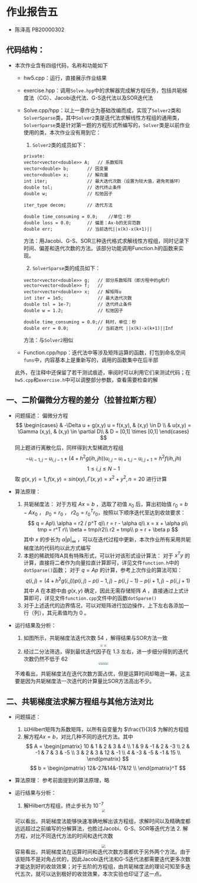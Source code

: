 # 作业报告五
 - 陈泽高 PB20000302
## 代码结构：
* 本次作业含有四组代码，名称和功能如下
    * hw5.cpp：运行，直接展示作业结果
    * exercise.hpp：调用```Solve.hpp```中的求解器完成解方程任务，包括共轭梯度法（CG）、Jacobi迭代法、G-S迭代法以及SOR迭代法
    * Solve.cpp/hpp：以上一章作业为基础改编而成，实现了```Solver2```类和```SolverSparse```类，其中```Solver2```类是迭代法求解线性方程组的通用类，```SolverSparse```类是针对第一题的方程形式所编写的，```Solver```类是以前作业使用的类，本次作业没有用到它：
        1. ```Solver2```类的成员如下：
        ```
	    private:
		vector<vector<double>> A;	// 系数矩阵
		vector<double> b;		// 因变量
		vector<double> x;		// 解向量
		int iter;	    		// 最大迭代次数（设置为较大值，避免死循环）
        double tol;             // 迭代终止条件
        double w;               // 松弛因子
		
		iter_type decom;	    // 迭代方法
		
		double time_consuming = 0.0;    //单位：秒
		double loss = 0.0;		// 偏差：Ax-b的无穷范数
        double err;             // 当前迭代||x(k)-x(k+1)||
        ```
        方法：用Jacobi、G-S、SOR三种迭代格式求解线性方程组，同时记录下时间、偏差和迭代次数的方法。该部分功能调用Function.h的函数来实现。

        2. ```SolverSparse```类的成员如下：
        ```
        vector<vector<double>> g;	// 部分系数矩阵（即方程中的g和f）
        vector<vector<double>> f;	// 
        vector<vector<double>> x;	// 解矩阵u
        int iter = 1e5;				// 最大迭代次数
        double tol = 1e-7;			// 迭代终止条件
        double w = 1.2;				// 松弛因子

        double time_consuming = 0.0;// 耗时，单位：秒
        double err = 0.0;			// 当前迭代 ||x(k)-x(k+1)||Inf
        ```
        方法：与```Solver2```相似
    * Function.cpp/hpp：迭代法中等涉及矩阵运算的函数，打包到命名空间```funs```中，内容基本上是重新写的，调用的函数集中在后半部
	
	此外，在注释中还保留了若干测试痕迹，审阅时可以利用它们来测试代码；在```hw5.cpp```和```exercise.h```中可以调整部分参数，查看需要检查的解


## 一、二阶偏微分方程的差分（拉普拉斯方程）
* 问题描述：
偏微分方程
    $$ 
    \begin{cases}
    & -\Delta u + g(x,y) u = f(x,y), & (x,y) \in D \\
    & u(x,y) = \Gamma (x,y), & (x,y) \in \partial D\\
    & D = [0,1] \times [0,1]
    \end{cases}
    $$
同上题进行离散化后，同样得到大型稀疏方程组
    $$
    -u_{i-1,j} -u_{i,j-1} +(4+h^2 g(ih,jh))u_{i,j} -u_{i+1,j} -u_{i,j+1} = h^2 f(ih,jh)
    $$ $$1 \leq i,j \leq N-1$$
取 $g(x,y) = 1, f(x,y) = sin(x y), \Gamma (x,y) = x^2+y^2, n=20$ 进行计算
* 算法原理：
    1. 共轭梯度法：
    对于方程 $Ax=b$ ，选取了初值 $x_0$ 后，算出初始值 $r_0=b-A x_0$ ， $p_0 = r_0$ ， $r2_0=r_0^T r_0$，按照以下顺序迭代至达到收敛要求：
    $$
        q = Ap\\
        \alpha = r2 / p^T q\\
        r = r - \alpha q\\
        x = x + \alpha p\\
        tmp = r^T r\\
        \beta = tmp/r2\\
        r2 = tmp\\
        p = r + \beta p
    $$其中 $x$ 的步长为 $\alpha|p|_{\infty}$ ，可以在迭代过程中更新，本次作业所有采用共轭梯度法的代码均以此方式编写
    2. 本题的稀疏矩阵A具有特殊形式，可以针对该形式设计算法：
    对于 $x^T y$ 的计算，直接将二者作为向量拉直计算即可，详见文件```function.h```中的```dotSparse()```函数；
    对于 $q=A p$ 的计算，参考上次作业的算法可知：
    $$
    q(i,j) = (4 + h^2 g(i,j))p(i,j) - p(i-1,j) - p(i,j-1) - p(i+1,j) - p(i,j+1)
    $$其中 $A$ 在本题中由 $g(x,y)$ 确定，因此无需存储矩阵 $A$ ，直接通过上式计算即可，详见文件```function.cpp```文件中的函数```dotSparse()```
    3. 对于上述迭代的边界情况，可以对矩阵进行加边操作，上下左右各添加一行（列），其元素值均为 $0$ 。

* 运行结果及分析：
    1. 如图所示，共轭梯度法迭代次数 $54$ ，解得结果与SOR方法一致
    <center>
	<img src="screenshots/exe1_CG.png" style="zoom: 40%;" />

    <img src="screenshots/exe1_SOR.png" style="zoom: 40%;" />
    </center>
    
    2. 经过二分法筛选，得到最优迭代因子在 $1.3$ 左右，进一步细分得到的迭代次数仍然不低于 $62$
    <center>
	<img src="screenshots/exe1_SOR1.png" style="zoom: 40%;" /><img src="screenshots/exe1_SOR2.png" style="zoom: 40%;" /><img src="screenshots/exe1_SOR3.png" style="zoom: 40%;" /><img src="screenshots/exe1_SOR4.png" style="zoom: 40%;" />
    </center>

    不难看出，共轭梯度法在迭代次数方面占优，但是运算时间却略逊一筹。这主要是因为共轭梯度法一次迭代的计算量比SOR方法高出不少。

## 二、共轭梯度法求解方程组与其他方法对比
* 问题描述：
    1. 以Hilbert矩阵为系数矩阵，以所有自变量为 $\frac{1}{3}$ 为解的方程组
    2. 解方程$A x = b$，对比几种不同的迭代方法。其中
    $$ 
    A = \begin{pmatrix}
    10 &  1 &  2 &  3 &  4 \\
    1  &  9 & -1 &  2 & -3 \\
    2  & -1 &  7 &  3 & -5 \\
    3  &  2 &  3 & 12 & -1 \\
    4  & -3 & -5 & -1 & 15 \\
    \end{pmatrix}
    $$
    $$
    b = \begin{pmatrix}
    12&-27&14&-17&12 \\
    \end{pmatrix}^T
    $$

* 算法原理：
    参考前面提到的算法原理，略

* 运行结果与分析：
    1. 解Hilbert方程组，终止步长为 $10^{-7}$
    <center>
	<img src="screenshots/exe2.png" style="zoom: 50%;" />
    </center>

    可以看出，共轭梯度法能够快速准确地解出该方程组，求解时间以及精确度都远远超过之前编写的分解算法，也胜过Jacobi、G-S、SOR等迭代方法
    2. 解方程，对比不同迭代方法的时间和迭代次数
    <center>
	<img src="screenshots/exe3.png" style="zoom: 60%;" />
    </center>
    容易看出，共轭梯度法在运算时间和迭代次数方面都优于另外两个方法。由于该矩阵不是对角占优的，因此Jacobi迭代法和G-S迭代法都需要迭代更多次数才能达到好的收敛效果；对于五阶的方程组，由共轭梯度法的理论可知至多迭代五次，就可以达到极好的收敛效果，本次实验也印证了这一点。

